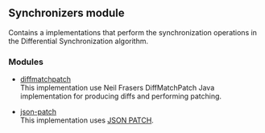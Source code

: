 ## Synchronizers module
Contains a implementations that perform the synchronization operations in the Differential Synchronization algorithm.

### Modules
* [diffmatchpatch](./diffmatchpatch)  
This implementation use Neil Frasers DiffMatchPatch Java implementation for producing diffs and performing patching.

* [json-patch](./json-patch)  
This implementation uses [JSON PATCH](https://tools.ietf.org/html/rfc6902).



